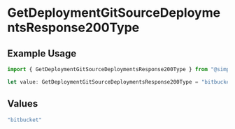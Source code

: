# GetDeploymentGitSourceDeploymentsResponse200Type

## Example Usage

```typescript
import { GetDeploymentGitSourceDeploymentsResponse200Type } from "@simplesagar/vercel/models/getdeploymentop.js";

let value: GetDeploymentGitSourceDeploymentsResponse200Type = "bitbucket";
```

## Values

```typescript
"bitbucket"
```